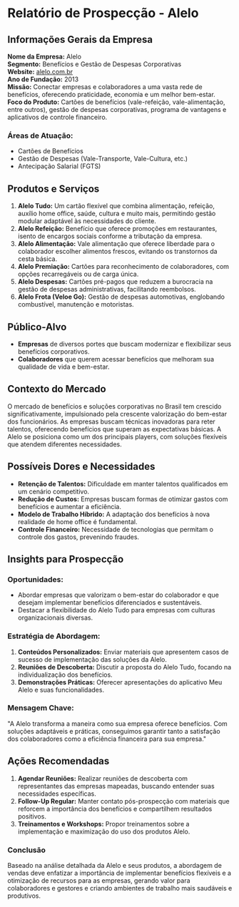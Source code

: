 # Relatório de Prospecção - Alelo

## Informações Gerais da Empresa 
**Nome da Empresa:** Alelo  
**Segmento:** Benefícios e Gestão de Despesas Corporativas  
**Website:** [alelo.com.br](https://www.alelo.com.br)  
**Ano de Fundação:** 2013  
**Missão:** Conectar empresas e colaboradores a uma vasta rede de benefícios, oferecendo praticidade, economia e um melhor bem-estar.  
**Foco do Produto:** Cartões de benefícios (vale-refeição, vale-alimentação, entre outros), gestão de despesas corporativas, programa de vantagens e aplicativos de controle financeiro.  

### Áreas de Atuação:
- Cartões de Benefícios 
- Gestão de Despesas (Vale-Transporte, Vale-Cultura, etc.)
- Antecipação Salarial (FGTS)

## Produtos e Serviços
1. **Alelo Tudo:** Um cartão flexível que combina alimentação, refeição, auxílio home office, saúde, cultura e muito mais, permitindo gestão modular adaptável às necessidades do cliente.
2. **Alelo Refeição:** Benefício que oferece promoções em restaurantes, isento de encargos sociais conforme a tributação da empresa.
3. **Alelo Alimentação:** Vale alimentação que oferece liberdade para o colaborador escolher alimentos frescos, evitando os transtornos da cesta básica.
4. **Alelo Premiação:** Cartões para reconhecimento de colaboradores, com opções recarregáveis ou de carga única.
5. **Alelo Despesas:** Cartões pré-pagos que reduzem a burocracia na gestão de despesas administrativas, facilitando reembolsos.
6. **Alelo Frota (Veloe Go):** Gestão de despesas automotivas, englobando combustível, manutenção e motoristas.

## Público-Alvo
- **Empresas** de diversos portes que buscam modernizar e flexibilizar seus benefícios corporativos.
- **Colaboradores** que querem acessar benefícios que melhoram sua qualidade de vida e bem-estar.

## Contexto do Mercado
O mercado de benefícios e soluções corporativas no Brasil tem crescido significativamente, impulsionado pela crescente valorização do bem-estar dos funcionários. As empresas buscam técnicas inovadoras para reter talentos, oferecendo benefícios que superam as expectativas básicas. A Alelo se posiciona como um dos principais players, com soluções flexíveis que atendem diferentes necessidades.

## Possíveis Dores e Necessidades
- **Retenção de Talentos:** Dificuldade em manter talentos qualificados em um cenário competitivo.
- **Redução de Custos:** Empresas buscam formas de otimizar gastos com benefícios e aumentar a eficiência.
- **Modelo de Trabalho Híbrido:** A adaptação dos benefícios à nova realidade de home office é fundamental.
- **Controle Financeiro:** Necessidade de tecnologias que permitam o controle dos gastos, prevenindo fraudes.

## Insights para Prospecção
### Oportunidades:
- Abordar empresas que valorizam o bem-estar do colaborador e que desejam implementar benefícios diferenciados e sustentáveis.
- Destacar a flexibilidade do Alelo Tudo para empresas com culturas organizacionais diversas.

### Estratégia de Abordagem:
1. **Conteúdos Personalizados:** Enviar materiais que apresentem casos de sucesso de implementação das soluções da Alelo.
2. **Reuniões de Descoberta:** Discutir a proposta do Alelo Tudo, focando na individualização dos benefícios.
3. **Demonstrações Práticas:** Oferecer apresentações do aplicativo Meu Alelo e suas funcionalidades.

### Mensagem Chave:
"A Alelo transforma a maneira como sua empresa oferece benefícios. Com soluções adaptáveis e práticas, conseguimos garantir tanto a satisfação dos colaboradores como a eficiência financeira para sua empresa."

## Ações Recomendadas
1. **Agendar Reuniões:** Realizar reuniões de descoberta com representantes das empresas mapeadas, buscando entender suas necessidades específicas.
2. **Follow-Up Regular:** Manter contato pós-prospecção com materiais que reforcem a importância dos benefícios e compartilhem resultados positivos.
3. **Treinamentos e Workshops:** Propor treinamentos sobre a implementação e maximização do uso dos produtos Alelo.

### Conclusão
Baseado na análise detalhada da Alelo e seus produtos, a abordagem de vendas deve enfatizar a importância de implementar benefícios flexíveis e a otimização de recursos para as empresas, gerando valor para colaboradores e gestores e criando ambientes de trabalho mais saudáveis e produtivos.